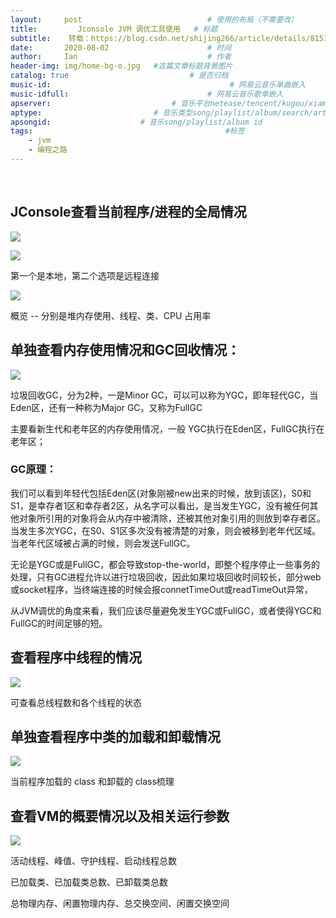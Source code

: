 ```yaml
---
layout:     post             				# 使用的布局（不需要改）
title:         Jconsole JVM 调优工具使用   # 标题 
subtitle:    转载：https://blog.csdn.net/shijing266/article/details/81511687					  				#副标题
date:       2020-08-02  					# 时间
author:     Ian                  			# 作者
header-img: img/home-bg-o.jpg 	#这篇文章标题背景图片
catalog: true                        	# 是否归档
music-id:                                        # 网易云音乐单曲嵌入
music-idfull:                               # 网易云音乐歌单嵌入
apserver:                           # 音乐平台netease/tencent/kugou/xiami/baidu
aptype:     	           		# 音乐类型song/playlist/album/search/artist
apsongid:                    # 音乐song/playlist/album id
tags:                              	           	#标签
    - jvm
    - 编程之路
---
```


&nbsp;
&nbsp;

## JConsole查看当前程序/进程的全局情况


![](https://tva1.sinaimg.cn/large/007S8ZIlgy1ghcp4gkh19j317g0deq6o.jpg)


![](https://tva1.sinaimg.cn/large/007S8ZIlgy1ghcp6nwj11j313k0u0dig.jpg)



第一个是本地，第二个选项是远程连接


![](https://tva1.sinaimg.cn/large/007S8ZIlgy1ghcpbfwm92j310l0u00uu.jpg)


概览 -- 分别是堆内存使用、线程、类、CPU 占用率




## 单独查看内存使用情况和GC回收情况：


![](https://tva1.sinaimg.cn/large/007S8ZIlgy1ghcpf59za6j310r0u0goe.jpg)


垃圾回收GC，分为2种，一是Minor GC，可以可以称为YGC，即年轻代GC，当Eden区，还有一种称为Major GC，又称为FullGC


主要看新生代和老年区的内存使用情况，一般 YGC执行在Eden区，FullGC执行在老年区；

### GC原理：

我们可以看到年轻代包括Eden区(对象刚被new出来的时候，放到该区)，S0和S1，是幸存者1区和幸存者2区，从名字可以看出，是当发生YGC，没有被任何其他对象所引用的对象将会从内存中被清除，还被其他对象引用的则放到幸存者区。当发生多次YGC，在S0、S1区多次没有被清楚的对象，则会被移到老年代区域。当老年代区域被占满的时候，则会发送FullGC。

无论是YGC或是FullGC，都会导致stop-the-world，即整个程序停止一些事务的处理，只有GC进程允许以进行垃圾回收，因此如果垃圾回收时间较长，部分web或socket程序，当终端连接的时候会报connetTimeOut或readTimeOut异常，


从JVM调优的角度来看，我们应该尽量避免发生YGC或FullGC，或者使得YGC和FullGC的时间足够的短。





## 查看程序中线程的情况

![](https://tva1.sinaimg.cn/large/007S8ZIlgy1ghcptwt4qhj311v0u0acl.jpg)


可查看总线程数和各个线程的状态

## 单独查看程序中类的加载和卸载情况

![](https://tva1.sinaimg.cn/large/007S8ZIlgy1ghcpvaiadcj311z0u0q41.jpg)


当前程序加载的 class 和卸载的 class梳理


## 查看VM的概要情况以及相关运行参数

![](https://tva1.sinaimg.cn/large/007S8ZIlgy1ghcpxve7gyj313h0u041y.jpg)


活动线程、峰值、守护线程、启动线程总数

已加载类、已加载类总数、已卸载类总数

总物理内存、闲置物理内存、总交换空间、闲置交换空间


